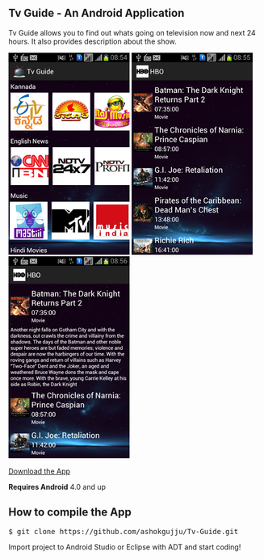## Tv Guide - An Android Application

Tv Guide allows you to find out whats going on television now and next 24 hours. It also provides description about the show.

![alt tag](https://github.com/ashokgujju/Tv-Guide/blob/master/res/drawable/screen1.png)
![alt tag](https://github.com/ashokgujju/Tv-Guide/blob/master/res/drawable/screen2.png)
![alt tag](https://github.com/ashokgujju/Tv-Guide/blob/master/res/drawable/screen3.png)

<a href = "https://raw.githubusercontent.com/ashokgujju/Tv-Guide/master/bin/TvGuide.apk"> Download the App </a>

<b>Requires Android</b> 4.0 and up

## How to compile the App

  <pre>$ git clone https://github.com/ashokgujju/Tv-Guide.git </pre>
  
  Import project to Android Studio or Eclipse with ADT and start coding!
